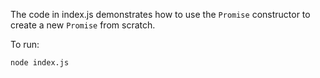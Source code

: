 The code in index.js demonstrates how to use the `Promise` constructor to create a new `Promise` from scratch.

To run:

```bash
node index.js
```
